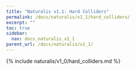 ```yaml
---
title: "Naturalis v1.1: Hard Colliders"
permalink: /docs/naturalis/v1_1/hard_colliders/
excerpt: ""
toc: true
sidebar:
  nav: docs_naturalis_v1_1
parent_url: /docs/naturalis/v1_1/
---
```


{% include naturalis/v1_0/hard_colliders.md %}
